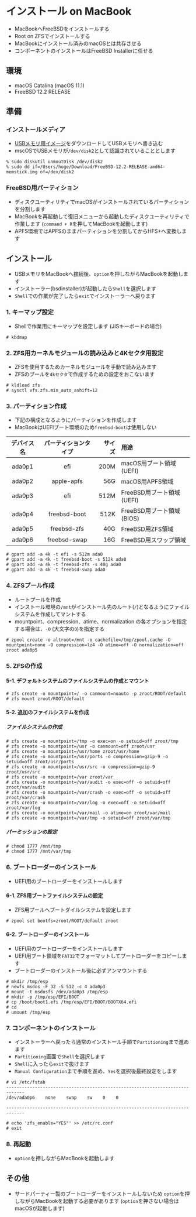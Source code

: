 インストール on MacBook
===

- MacBookへFreeBSDをインストールする
- Root on ZFSでインストールする
- MacBookにインストール済みのmacOSとは共存させる
- コンポーネントのインストールはFreeBSD Installerに任せる


環境
---

- macOS Catalina (macOS 11.1)
- FreeBSD 12.2 RELEASE


準備
---

### インストールメディア

- [USBメモリ用イメージ](https://download.freebsd.org/ftp/releases/ISO-IMAGES/12.2/FreeBSD-12.2-RELEASE-amd64-memstick.img)をダウンロードしてUSBメモリへ書き込む
- mscOSでUSBメモリが`/dev/disk2`として認識されていることとします

```
% sudo diskutil unmoutDisk /dev/disk2
% sudo dd if=/Users/hoge/Download/FreeBSD-12.2-RELEASE-amd64-memstick.img of=/dev/disk2
```

### FreeBSD用パーティション

- ディスクユーティリティでmacOSがインストールされているパーティションを分割します
- MacBookを再起動して復旧メニューから起動したディスクユーティリティで作業します (`command + R`を押してMacBookを起動します)
- APFS環境ではAPFSのままパーティションを分割してからHFS+へ変換します



インストール
---

- USBメモリをMacBookへ接続後、`option`を押しながらMacBookを起動します
- インストーラー(bsdinstaller)が起動したら`Shell`を選択します
- `Shell`での作業が完了したら`exit`でインストーラーへ戻ります

### 1. キーマップ設定

- Shellで作業用にキーマップを設定します (JISキーボードの場合)

```
# kbdmap
```

### 2. ZFS用カーネルモジュールの読み込みと4Kセクタ用設定

- ZFSを使用するためカーネルモジュールを手動で読み込みます
- ZFSのプールを`4kセクタ`で作成するための設定をおこないます

```
# kldload zfs
# sysctl vfs.zfs.min_auto_ashift=12
```

### 3. パーティション作成

- 下記の構成となるようにパーティションを作成します
- MacBookはUEFIブート環境のため`freebsd-boot`は使用しない 

|デバイス名|パーティションタイプ|サイズ|用途|
|:-------:|:---------------:|----:|:---|
|ada0p1|efi|200M|macOS用ブート領域 (UEFI)|
|ada0p2|apple-apfs|56G|macOS用APFS領域|
|ada0p3|efi|512M|FreeBSD用ブート領域 (UEFI)|
|ada0p4|freebsd-boot|512K|FreeBSD用ブート領域 (BIOS)|
|ada0p5|freebsd-zfs|40G|FreeBSD用ZFS領域|
|ada0p6|freebsd-swap|16G|FreeBSD用スワップ領域|

```
# gpart add -a 4k -t efi -s 512m ada0
# gpart add -a 4k -t freebsd-boot -s 512k ada0
# gpart add -a 4k -t freebsd-zfs -s 40g ada0
# gpart add -a 4k -t freebsd-swap ada0
```

### 4. ZFSプール作成

- ルートプールを作成
- インストール環境の`/mnt`がインストール先のルート(`/`)となるようにファイルシステムを作成してマントする
- mountpoint、compression、atime、normalization の各オプションを指定する場合は、`-O` (大文字の`O`)を指定する

```
# zpool create -o altroot=/mnt -o cachefile=/tmp/zpool.cache -O mountpoint=none -O compression=lz4 -O atime=off -O normalization=off zroot ada0p5
```

### 5. ZFSの作成

#### 5-1. デフォルトシステムのファイルシステムの作成とマウント

```
# zfs create -o mountpoint=/ -o canmount=noauto -p zroot/ROOT/default
# zfs mount zroot/ROOT/default
```

#### 5-2. 追加のファイルシステムを作成

##### ファイルシステムの作成

```
# zfs create -o mountpoint=/tmp -o exec=on -o setuid=off zroot/tmp
# zfs create -o mountpoint=/usr -o canmount=off zroot/usr
# zfs create -o mountpoint=/usr/home zroot/usr/home
# zfs create -o mountpoint=/usr/ports -o compression=gzip-9 -o setuid=off zroot/usr/ports
# zfs create -o mountpoint=/usr/src -o compression=gzip-9 zroot/usr/src
# zfs create -o mountpoint=/var zroot/var
# zfs create -o mountpoint=/var/audit -o exec=off -o setuid=off zroot/var/audit
# zfs create -o mountpoint=/var/crash -o exec=off -o setuid=off zroot/var/crash
# zfs create -o mountpoint=/var/log -o exec=off -o setuid=off zroot/var/log
# zfs create -o mountpoint=/var/mail -o atime=on zroot/var/mail
# zfs create -o mountpoint=/var/tmp -o setuid=off zroot/var/tmp
```

##### パーミッションの設定

```
# chmod 1777 /mnt/tmp
# chmod 1777 /mnt/var/tmp
```

### 6. ブートローダーのインストール

- UEFI用のブートローダーをインストールします

#### 6-1. ZFS用ブートファイルシステムの設定

- ZFS用プールへブートダイルシステムを設定します

```
# zpool set bootfs=zroot/ROOT/default zroot
```

#### 6-2. ブートローダーのインストール

- UEFI用のブートローダーをインストールします
- UEFI用ブート領域を`FAT32`でフォーマットしてブートローダーをコピーします
- ブートローダーのインストール後に必ずアンマウントする

```
# mkdir /tmp/esp
# newfs_msdos -F 32 -S 512 -c 4 ada0p3
# mount -t msdosfs /dev/ada0p3 /tmp/esp
# mkdir -p /tmp/esp/EFI/BOOT
# cp /boot/boot1.efi /tmp/esp/EFI/BOOT/BOOTX64.efi
# cd
# umount /tmp/esp
```

### 7. コンポーネントのインストール

- インストーラーへ戻ったら通常のインストール手順で`Partitioning`まで進めます
- `Partitioning`画面で`Shell`を選択します
- `Shell`に入ったら`exit`で抜けます
- `Manual Configuration`まで手順を進め、`Yes`を選択後最終設定をします

```
# vi /etc/fstab
-----------------------------------------------------------------------------
/dev/ada0p6    none    swap    sw    0    0

-----------------------------------------------------------------------------

# echo 'zfs_enable="YES"' >> /etc/rc.conf
# exit
```

### 8. 再起動

- `option`を押しながらMacBookを起動します



その他
---

- サードパーティー製のブートローダーをインストールしないため `option`を押しながらMacBookを起動する必要があります (`option`を押さない場合はmacOSが起動します)
